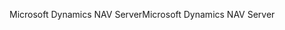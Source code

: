 <span data-ttu-id="a7957-101">Microsoft Dynamics NAV Server</span><span class="sxs-lookup"><span data-stu-id="a7957-101">Microsoft Dynamics NAV Server</span></span>